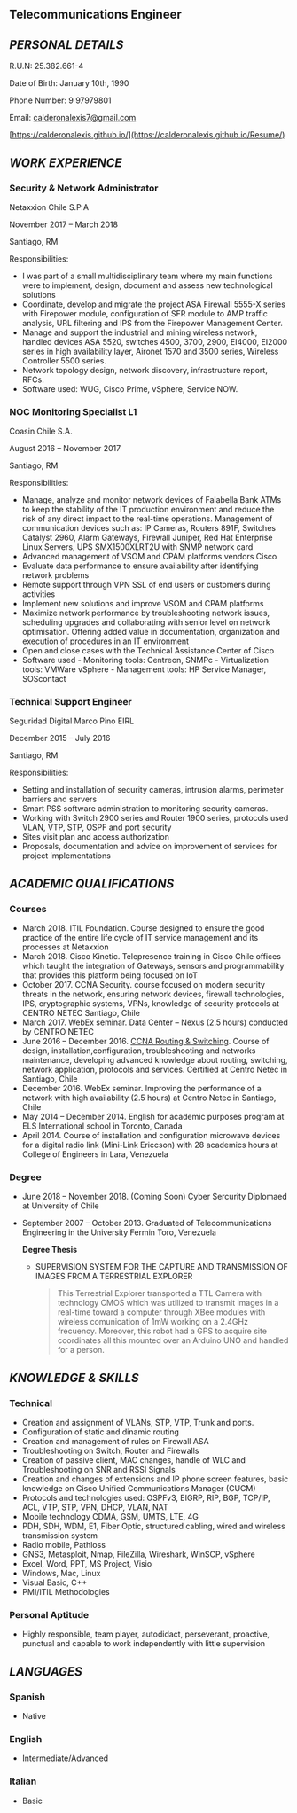 ## Telecommunications Engineer

## _PERSONAL DETAILS_

R.U.N: 25.382.661-4

Date of Birth: January 10th, 1990

Phone Number: 9 97979801

Email: calderonalexis7@gmail.com

[https://calderonalexis.github.io/](https://calderonalexis.github.io/Resume/)

## _WORK EXPERIENCE_

### Security & Network Administrator

Netaxxion Chile S.P.A

November 2017 – March 2018

Santiago, RM

Responsibilities: 

  - I was part of a small multidisciplinary team where my main functions were to implement, design,
document and assess new technological solutions
  - Coordinate, develop and migrate the project ASA Firewall 5555-X series with Firepower module,
configuration of SFR module to AMP traffic analysis, URL filtering and IPS from the Firepower
Management Center.
  - Manage and support the industrial and mining wireless network, handled devices ASA 5520,
switches 4500, 3700, 2900, EI4000, EI2000 series in high availability layer, Aironet 1570 and 3500
series, Wireless Controller 5500 series.
  - Network topology design, network discovery, infrastructure report, RFCs.
  - Software used: WUG, Cisco Prime, vSphere, Service NOW.

### NOC Monitoring Specialist L1

Coasin Chile S.A.

August 2016 – November 2017

Santiago, RM

Responsibilities:

  - Manage, analyze and monitor network devices of Falabella Bank ATMs to keep the stability of the IT
production environment and reduce the risk of any direct impact to the real-time operations.
Management of communication devices such as: IP Cameras, Routers 891F, Switches Catalyst 2960,
Alarm Gateways, Firewall Juniper, Red Hat Enterprise Linux Servers, UPS SMX1500XLRT2U with
SNMP network card
  - Advanced management of VSOM and CPAM platforms vendors Cisco
  - Evaluate data performance to ensure availability after identifying network problems
  - Remote support through VPN SSL of end users or customers during activities
  - Implement new solutions and improve VSOM and CPAM platforms
  - Maximize network performance by troubleshooting network issues, scheduling upgrades and
collaborating with senior level on network optimisation. Offering added value in documentation,
organization and execution of procedures in an IT environment
  - Open and close cases with the Technical Assistance Center of Cisco
  - Software used - Monitoring tools: Centreon, SNMPc - Virtualization tools: VMWare vSphere -
Management tools: HP Service Manager, SOScontact

### Technical Support Engineer

Seguridad Digital Marco Pino EIRL

December 2015 – July 2016

Santiago, RM

Responsibilities: 

  - Setting and installation of security cameras, intrusion alarms, perimeter barriers and servers
  - Smart PSS software administration to monitoring security cameras.
  - Working with Switch 2900 series and Router 1900 series, protocols used VLAN, VTP, STP, OSPF and port security
  - Sites visit plan and access authorization
  - Proposals, documentation and advice on improvement of services for project implementations

## _ACADEMIC QUALIFICATIONS_

### Courses

  - March 2018. ITIL Foundation. Course designed to ensure the good practice of the entire life cycle of
IT service management and its processes at Netaxxion
  - March 2018. Cisco Kinetic. Telepresence training in Cisco Chile offices which taught the integration
of Gateways, sensors and programmability that provides this platform being focused on IoT
  - October 2017. CCNA Security. course focused on modern security threats in the network, ensuring
network devices, firewall technologies, IPS, cryptographic systems, VPNs, knowledge of security
protocols at CENTRO NETEC Santiago, Chile
  - March 2017. WebEx seminar. Data Center – Nexus (2.5 hours) conducted by CENTRO NETEC
  - June 2016 – December 2016. [CCNA Routing & Switching](https://www.youracclaim.com/badges/66b50233-474e-44ec-95d2-3fb2ae84ca3d). Course of design, installation,configuration, troubleshooting and networks maintenance, developing advanced knowledge about routing, switching, network application, protocols and services. Certified at Centro Netec in Santiago, Chile
  - December 2016. WebEx seminar. Improving the performance of a network with high availability
(2.5 hours) at Centro Netec in Santiago, Chile
  - May 2014 – December 2014. English for academic purposes program at ELS International school in
Toronto, Canada
  - April 2014. Course of installation and configuration microwave devices for a digital radio link (Mini-Link Ericcson) with 28
academics hours at College of Engineers in Lara, Venezuela

### Degree

  - June 2018 – November 2018. (Coming Soon) Cyber Sercurity Diplomaed at University of Chile

  - September 2007 – October 2013. Graduated of Telecommunications Engineering in the University
Fermin Toro, Venezuela

    **Degree Thesis**
     
     - SUPERVISION SYSTEM FOR THE CAPTURE AND TRANSMISSION OF IMAGES FROM A TERRESTRIAL EXPLORER
     
        > This Terrestrial Explorer transported a TTL Camera with technology CMOS which was utilized to transmit images in a real-time toward a computer through XBee modules with wireless comunication of 1mW working on a 2.4GHz frecuency. Moreover, this robot had a GPS to acquire site coordinates all this mounted over an Arduino UNO and handled for a person.

## _KNOWLEDGE & SKILLS_

### Technical

  - Creation and assignment of VLANs, STP, VTP, Trunk and ports.
  - Configuration of static and dinamic routing
  - Creation and management of rules on Firewall ASA
  - Troubleshooting on Switch, Router and Firewalls
  - Creation of passive client, MAC changes, handle of WLC and Troubleshooting on SNR and RSSI Signals 
  - Creation and changes of extensions and IP phone screen features, basic knowledge on Cisco Unified Communications Manager (CUCM)
  - Protocols and technologies used: OSPFv3, EIGRP, RIP, BGP, TCP/IP, ACL, VTP, STP, VPN, DHCP, VLAN, NAT
  - Mobile technology CDMA, GSM, UMTS, LTE, 4G
  - PDH, SDH, WDM, E1, Fiber Optic, structured cabling, wired and wireless transmission system
  - Radio mobile, Pathloss
  - GNS3, Metasploit, Nmap, FileZilla, Wireshark, WinSCP, vSphere
  - Excel, Word, PPT, MS Project, Visio
  - Windows, Mac, Linux
  - Visual Basic, C++
  - PMI/ITIL Methodologies

### Personal Aptitude

  - Highly responsible, team player, autodidact, perseverant, proactive, punctual and capable to work independently with little supervision

## _LANGUAGES_

### Spanish

  - Native

### English

  - Intermediate/Advanced

### Italian

  - Basic
